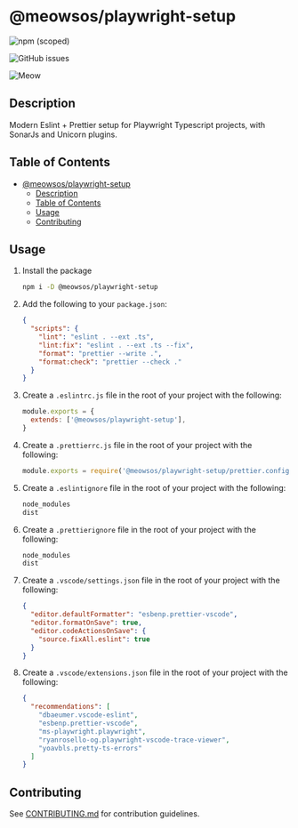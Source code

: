 # @meowsos/playwright-setup

![npm (scoped)](https://img.shields.io/npm/v/@meowsos/playwright-setup?style=for-the-badge)

![GitHub issues](https://img.shields.io/github/issues/meowso/playwright-hero?style=for-the-badge)

![Meow](https://bit.ly/fcc-running-cats)

## Description

Modern Eslint + Prettier setup for Playwright Typescript projects, with SonarJs and Unicorn plugins.

## Table of Contents

- [@meowsos/playwright-setup](#meowsosplaywright-setup)
  - [Description](#description)
  - [Table of Contents](#table-of-contents)
  - [Usage](#usage)
  - [Contributing](#contributing)

## Usage

1. Install the package

   ```bash
   npm i -D @meowsos/playwright-setup
   ```

2. Add the following to your `package.json`:

   ```json
   {
     "scripts": {
       "lint": "eslint . --ext .ts",
       "lint:fix": "eslint . --ext .ts --fix",
       "format": "prettier --write .",
       "format:check": "prettier --check ."
     }
   }
   ```

3. Create a `.eslintrc.js` file in the root of your project with the following:

   ```js
   module.exports = {
     extends: ['@meowsos/playwright-setup'],
   }
   ```

4. Create a `.prettierrc.js` file in the root of your project with the following:

   ```js
   module.exports = require('@meowsos/playwright-setup/prettier.config')
   ```

5. Create a `.eslintignore` file in the root of your project with the following:

   ```txt
   node_modules
   dist
   ```

6. Create a `.prettierignore` file in the root of your project with the following:

   ```txt
   node_modules
   dist
   ```

7. Create a `.vscode/settings.json` file in the root of your project with the following:

   ```json
   {
     "editor.defaultFormatter": "esbenp.prettier-vscode",
     "editor.formatOnSave": true,
     "editor.codeActionsOnSave": {
       "source.fixAll.eslint": true
     }
   }
   ```

8. Create a `.vscode/extensions.json` file in the root of your project with the following:

   ```json
   {
     "recommendations": [
       "dbaeumer.vscode-eslint",
       "esbenp.prettier-vscode",
       "ms-playwright.playwright",
       "ryanrosello-og.playwright-vscode-trace-viewer",
       "yoavbls.pretty-ts-errors"
     ]
   }
   ```

## Contributing

See [CONTRIBUTING.md](CONTRIBUTING.md) for contribution guidelines.
